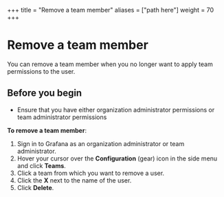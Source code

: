 +++
title = "Remove a team member"
aliases = ["path here"]
weight = 70
+++

# Remove a team member

You can remove a team member when you no longer want to apply team permissions to the user.

## Before you begin

- Ensure that you have either organization administrator permissions or team administrator permissions

**To remove a team member**:

1. Sign in to Grafana as an organization administrator or team administrator.
1. Hover your cursor over the **Configuration** (gear) icon in the side menu and click **Teams**.
1. Click a team from which you want to remove a user.
1. Click the **X** next to the name of the user.
1. Click **Delete**.
